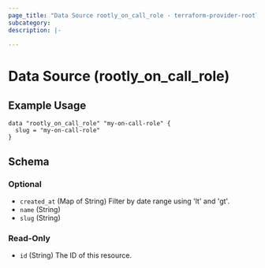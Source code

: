 ```yaml
---
page_title: "Data Source rootly_on_call_role - terraform-provider-rootly"
subcategory:
description: |-
    
---
```


# Data Source (rootly_on_call_role)



## Example Usage

```shell
data "rootly_on_call_role" "my-on-call-role" {
  slug = "my-on-call-role"
}
```

<!-- schema generated by tfplugindocs -->
## Schema

### Optional

- `created_at` (Map of String) Filter by date range using 'lt' and 'gt'.
- `name` (String)
- `slug` (String)

### Read-Only

- `id` (String) The ID of this resource.
